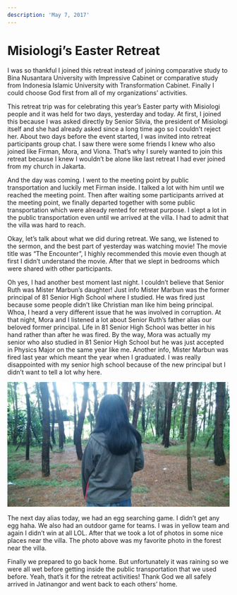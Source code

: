 ```yaml
---
description: 'May 7, 2017'
---
```


# Misiologi’s Easter Retreat

I was so thankful I joined this retreat instead of joining comparative study to Bina Nusantara University with Impressive Cabinet or comparative study from Indonesia Islamic University with Transformation Cabinet. Finally I could choose God first from all of my organizations’ activities.

This retreat trip was for celebrating this year’s Easter party with Misiologi people and it was held for two days, yesterday and today. At first, I joined this because I was asked directly by Senior Silvia, the president of Misiologi itself and she had already asked since a long time ago so I couldn’t reject her. About two days before the event started, I was invited into retreat participants group chat. I saw there were some friends I knew who also joined like Firman, Mora, and Viona. That’s why I surely wanted to join this retreat because I knew I wouldn’t be alone like last retreat I had ever joined from my church in Jakarta.

And the day was coming. I went to the meeting point by public transportation and luckily met Firman inside. I talked a lot with him until we reached the meeting point. Then after waiting some participants arrived at the meeting point, we finally departed together with some public transportation which were already rented for retreat purpose. I slept a lot in the public transportation even until we arrived at the villa. I had to admit that the villa was hard to reach.

Okay, let’s talk about what we did during retreat. We sang, we listened to the sermon, and the best part of yesterday was watching movie! The movie title was “The Encounter”, I highly recommended this movie even though at first I didn’t understand the movie. After that we slept in bedrooms which were shared with other participants.

Oh yes, I had another best moment last night. I couldn’t believe that Senior Ruth was Mister Marbun’s daughter! Just info Mister Marbun was the former principal of 81 Senior High School where I studied. He was fired just because some people didn’t like Christian man like him being principal. Whoa, I heard a very different issue that he was involved in corruption. At that night, Mora and I listened a lot about Senior Ruth’s father alias our beloved former principal. Life in 81 Senior High School was better in his hand rather than after he was fired. By the way, Mora was actually my senior who also studied in 81 Senior High School but he was just accepted in Physics Major on the same year like me. Another info, Mister Marbun was fired last year which meant the year when I graduated. I was really disappointed with my senior high school because of the new principal but I didn’t want to tell a lot why here.

![](../../.gitbook/assets/image%20%2820%29.png)

The next day alias today, we had an egg searching game. I didn’t get any egg haha. We also had an outdoor game for teams. I was in yellow team and again I didn’t win at all LOL. After that we took a lot of photos in some nice places near the villa. The photo above was my favorite photo in the forest near the villa.

Finally we prepared to go back home. But unfortunately it was raining so we were all wet before getting inside the public transportation that we used before. Yeah, that’s it for the retreat activities! Thank God we all safely arrived in Jatinangor and went back to each others’ home.

